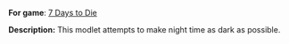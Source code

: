 **For game**: [7 Days to Die](https://7daystodie.com)

**Description:**
This modlet attempts to make night time as dark as possible.
